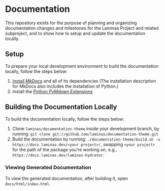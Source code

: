 # Documentation

This repository exists for the purpose of planning and organizing documentation
changes and milestones for the Laminas Project and related subproject, and to show how to setup and update the documentation locally.

## Setup

To prepare your local development environment to build the documentation locally, follow the steps below:

1. [Install MkDocs](https://www.mkdocs.org/#installation) and all of its dependencies (The installation description for MkDocs also includes the installation of Python.)
2. Install the [Python PyMdown Extensions](https://facelessuser.github.io/pymdown-extensions/installation/#installation_1)

## Building the Documentation Locally

To build the documentation locally, follow the steps below:

1. Clone `laminas/documentation-theme` inside your development branch, by running: `git clone git://github.com/laminas/documentation-theme.git`
2. Build the documentation by running: `./documentation-theme/build.sh -u https://docs.laminas.dev/<your project>/`, swapping `<your project>` for the path of the package you’re working on, e.g., `https://docs.laminas.dev/laminas-hydrator`.

### Viewing Generated Documentation

To view the generated documentation, after building it, open `docs/html/index.html`.

